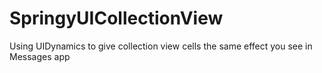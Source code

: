 # SpringyUICollectionView
Using UIDynamics to give collection view cells the same effect you see in Messages app
